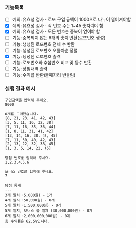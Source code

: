 ### 기능목록
- [ ] 예외: 유효성 검사 - 로또 구입 금액이 1000으로 나누어 떨어져야함
- [x] 예외: 유효성 검사 - 각 번호 수는 1~45 숫자여야 함
- [x] 예외: 유효성 검사 - 모든 번호는 중복이 없어야 함
- [ ] 기능: 중복되지 않는 6개의 숫자 반환(로또번호 생성)
- [ ] 기능: 생성된 로또번호 전체 수 반환
- [ ] 기능: 생성된 로또번호 오름차순 정렬
- [x] 기능: 생성된 로또번호 출력
- [ ] 기능: 로또번호와 추첨번호 비교 및 등수 반환
- [ ] 기능: 당첨내역 출력
- [ ] 기능: 수익률 반환(둘째자리 반올림)

### 실행 결과 예시

```
구입금액을 입력해 주세요.
8000

8개를 구매했습니다.
[8, 21, 23, 41, 42, 43] 
[3, 5, 11, 16, 32, 38] 
[7, 11, 16, 35, 36, 44] 
[1, 8, 11, 31, 41, 42] 
[13, 14, 16, 38, 42, 45] 
[7, 11, 30, 40, 42, 43] 
[2, 13, 22, 32, 38, 45] 
[1, 3, 5, 14, 22, 45]

당첨 번호를 입력해 주세요.
1,2,3,4,5,6

보너스 번호를 입력해 주세요.
7

당첨 통계
---
3개 일치 (5,000원) - 1개
4개 일치 (50,000원) - 0개
5개 일치 (1,500,000원) - 0개
5개 일치, 보너스 볼 일치 (30,000,000원) - 0개
6개 일치 (2,000,000,000원) - 0개
총 수익률은 62.5%입니다.
```
